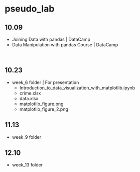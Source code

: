 # pseudo_lab

## 10.09
- Joining Data with pandas | DataCamp
- Data Manipulation with pandas Course | DataCamp

<br>

## 10.23
- week_6 folder | For presentation
	- Introduction_to_data_visualization_with_matplotlib.ipynb
	- crime.xlsx
	- data.xlsx
	- matplotlib_figure.png
	- matplotlib_figure_2.png


## 11.13
- week_9 folder


## 12.10
- week_13 folder